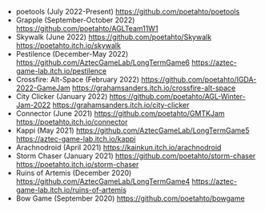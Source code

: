 - poetools (July 2022-Present) https://github.com/poetahto/poetools
- Grapple (September-October 2022) https://github.com/poetahto/AGLTeam11W1
- Skywalk (June 2022) https://github.com/poetahto/Skywalk https://poetahto.itch.io/skywalk
- Pestilence (December-May 2022) https://github.com/AztecGameLab/LongTermGame6 https://aztec-game-lab.itch.io/pestilence
- Crossfire: Alt-Space (February 2022) https://github.com/poetahto/IGDA-2022-GameJam https://grahamsanders.itch.io/crossfire-alt-space
- City Clicker (January 2022) https://github.com/poetahto/AGL-Winter-Jam-2022 https://grahamsanders.itch.io/city-clicker
- Connector (June 2021) https://github.com/poetahto/GMTKJam https://poetahto.itch.io/connector
- Kappi (May 2021) https://github.com/AztecGameLab/LongTermGame5 https://aztec-game-lab.itch.io/kappi
- Arachnodroid (April 2021) https://kainkun.itch.io/arachnodroid
- Storm Chaser (January 2021) https://github.com/poetahto/storm-chaser https://poetahto.itch.io/storm-chaser
- Ruins of Artemis (December 2020) https://github.com/AztecGameLab/LongTermGame4 https://aztec-game-lab.itch.io/ruins-of-artemis
- Bow Game (September 2020) https://github.com/poetahto/bowgame
